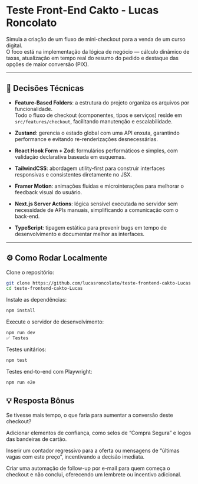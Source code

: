 # Teste Front-End Cakto - Lucas Roncolato

Simula a criação de um fluxo de mini-checkout para a venda de um curso digital.  
O foco está na implementação da lógica de negócio — cálculo dinâmico de taxas, atualização em tempo real do resumo do pedido e destaque das opções de maior conversão (PIX).

---

## 🚀 Decisões Técnicas

- **Feature-Based Folders**: a estrutura do projeto organiza os arquivos por funcionalidade.  
  Todo o fluxo de checkout (componentes, tipos e serviços) reside em `src/features/checkout`, facilitando manutenção e escalabilidade.

- **Zustand**: gerencia o estado global com uma API enxuta, garantindo performance e evitando re-renderizações desnecessárias.

- **React Hook Form + Zod**: formulários performáticos e simples, com validação declarativa baseada em esquemas.

- **TailwindCSS**: abordagem utility-first para construir interfaces responsivas e consistentes diretamente no JSX.

- **Framer Motion**: animações fluidas e microinterações para melhorar o feedback visual do usuário.

- **Next.js Server Actions**: lógica sensível executada no servidor sem necessidade de APIs manuais, simplificando a comunicação com o back-end.

- **TypeScript**: tipagem estática para prevenir bugs em tempo de desenvolvimento e documentar melhor as interfaces.

---

## ⚙️ Como Rodar Localmente

Clone o repositório:

```bash
git clone https://github.com/lucasroncolato/teste-frontend-cakto-Lucas
cd teste-frontend-cakto-Lucas
```
Instale as dependências:

```bash
npm install
```
Execute o servidor de desenvolvimento:

```bash
npm run dev
✅ Testes
```
Testes unitários:

```bash
npm test
```
Testes end-to-end com Playwright:

```bash
npm run e2e
```

## 💡 Resposta Bônus
Se tivesse mais tempo, o que faria para aumentar a conversão deste checkout?

Adicionar elementos de confiança, como selos de “Compra Segura” e logos das bandeiras de cartão.

Inserir um contador regressivo para a oferta ou mensagens de “últimas vagas com este preço”, incentivando a decisão imediata.

Criar uma automação de follow-up por e-mail para quem começa o checkout e não conclui, oferecendo um lembrete ou incentivo adicional.